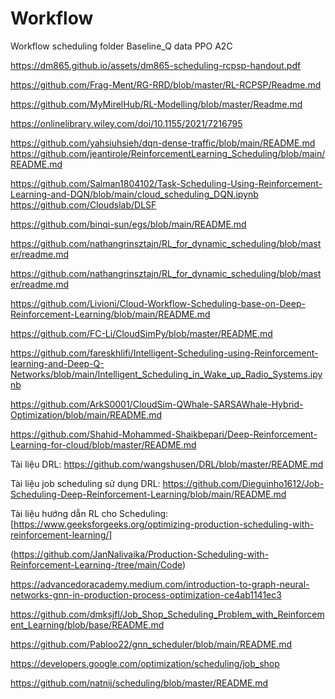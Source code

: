 # Workflow
Workflow scheduling
folder
Baseline_Q
data
PPO
A2C


https://dm865.github.io/assets/dm865-scheduling-rcpsp-handout.pdf 

https://github.com/Frag-Ment/RG-RRD/blob/master/RL-RCPSP/Readme.md

https://github.com/MyMirelHub/RL-Modelling/blob/master/Readme.md


https://onlinelibrary.wiley.com/doi/10.1155/2021/7216795

https://github.com/yahsiuhsieh/dqn-dense-traffic/blob/main/README.md
https://github.com/jeantirole/ReinforcementLearning_Scheduling/blob/main/README.md

https://github.com/Salman1804102/Task-Scheduling-Using-Reinforcement-Learning-and-DQN/blob/main/cloud_scheduling_DQN.ipynb
https://github.com/Cloudslab/DLSF

https://github.com/binqi-sun/egs/blob/main/README.md

https://github.com/nathangrinsztajn/RL_for_dynamic_scheduling/blob/master/readme.md

https://github.com/nathangrinsztajn/RL_for_dynamic_scheduling/blob/master/readme.md


https://github.com/Livioni/Cloud-Workflow-Scheduling-base-on-Deep-Reinforcement-Learning/blob/main/README.md


https://github.com/FC-Li/CloudSimPy/blob/master/README.md


https://github.com/fareskhlifi/Intelligent-Scheduling-using-Reinforcement-learning-and-Deep-Q-Networks/blob/main/Intelligent_Scheduling_in_Wake_up_Radio_Systems.ipynb

https://github.com/ArkS0001/CloudSim-QWhale-SARSAWhale-Hybrid-Optimization/blob/main/README.md

https://github.com/Shahid-Mohammed-Shaikbepari/Deep-Reinforcement-Learning-for-cloud/blob/master/README.md 

Tài liệu DRL: https://github.com/wangshusen/DRL/blob/master/README.md 

Tài liệu job scheduling sử dụng DRL:  https://github.com/Dieguinho1612/Job-Scheduling-Deep-Reinforcement-Learning/blob/main/README.md

Tài liệu hướng dẫn RL cho Scheduling: [https://www.geeksforgeeks.org/optimizing-production-scheduling-with-reinforcement-learning/]

(https://github.com/JanNalivaika/Production-Scheduling-with-Reinforcement-Learning-/tree/main/Code)

https://advancedoracademy.medium.com/introduction-to-graph-neural-networks-gnn-in-production-process-optimization-ce4ab1141ec3 

https://github.com/dmksjfl/Job_Shop_Scheduling_Problem_with_Reinforcement_Learning/blob/base/README.md


https://github.com/Pabloo22/gnn_scheduler/blob/main/README.md

https://developers.google.com/optimization/scheduling/job_shop

https://github.com/natnij/scheduling/blob/master/README.md

 

